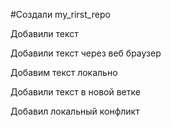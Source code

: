 ﻿#Создали my_rirst_repo

Добавили текст

Добавили текст через веб браузер

Добавим текст локально 

Добавили текст в новой ветке

Добавил локальный конфликт